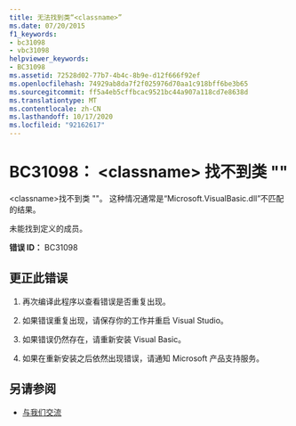 ```yaml
---
title: 无法找到类“<classname>”
ms.date: 07/20/2015
f1_keywords:
- bc31098
- vbc31098
helpviewer_keywords:
- BC31098
ms.assetid: 72528d02-77b7-4b4c-8b9e-d12f666f92ef
ms.openlocfilehash: 74929ab8da7f2f025976d70aa1c918bff6be3b65
ms.sourcegitcommit: ff5a4eb5cffbcac9521bc44a907a118cd7e8638d
ms.translationtype: MT
ms.contentlocale: zh-CN
ms.lasthandoff: 10/17/2020
ms.locfileid: "92162617"
---
```

# <a name="bc31098-class-classname-cannot-be-found"></a>BC31098： \<classname> 找不到类 ""

\<classname>找不到类 ""。 这种情况通常是“Microsoft.VisualBasic.dll”不匹配的结果。

 未能找到定义的成员。

 **错误 ID：** BC31098

## <a name="to-correct-this-error"></a>更正此错误

1. 再次编译此程序以查看错误是否重复出现。

2. 如果错误重复出现，请保存你的工作并重启 Visual Studio。

3. 如果错误仍然存在，请重新安装 Visual Basic。

4. 如果在重新安装之后依然出现错误，请通知 Microsoft 产品支持服务。

## <a name="see-also"></a>另请参阅

- [与我们交流](/visualstudio/ide/feedback-options)

